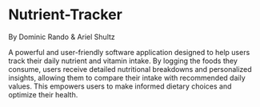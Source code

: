 # Nutrient-Tracker
By Dominic Rando & Ariel Shultz

A powerful and user-friendly software application designed to help users track their daily nutrient and vitamin intake. By logging the foods they consume, users receive detailed nutritional breakdowns and personalized insights, allowing them to compare their intake with recommended daily values. This empowers users to make informed dietary choices and optimize their health.
